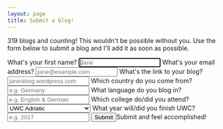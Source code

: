 ```yaml
---
layout: page
title: Submit a blog!
---
```


<p class="lead">319 blogs and counting! This wouldn't be possible without you. Use the form below to submit a blog and I'll add it as soon as possible.</p>
<form action="//formspree.io/hello@uwcblogs.com"
      method="POST">
    <label for="firstname">What's your first name?</label>
    <input type="text" name="firstname" placeholder="Jane" required="true" autofocus="true">
    <label for="_replyto">What's your email address?</label>
    <input type="email" name="_replyto" placeholder="jane@example.com" required="true">
    <label for="link">What's the link to your blog?</label>
    <input type="url" name="link" placeholder="janesblog.wordpress.com" required="true">
    <label for="country">Which country do you come from?</label>
    <input type="text" name="country" placeholder="e.g. Germany" required="true">
    <label for="language">What language do you blog in?</label>
    <input type="text" name="language" placeholder="e.g. English & German" required="true">
    <label for="uwc">Which college do/did you attend?</label>
    <select name="uwc" required="true">
		<option value="italy">UWC Adriatic</option>
		<option value="wales">UWC Atlantic College</option>
		<option value="costarica">UWC Costa Rica</option>
		<option value="china">UWC Changshu China</option>
		<option value="armenia">UWC Dilijan</option>
		<option value="hongkong">UWC Li Po Chun</option>
		<option value="netherlands">UWC Maastricht</option>
		<option value="india">Mahindra UWC Of India</option>
		<option value="uwc-adriatic">UWC Mostar</option>
		<option value="canada">UWC Pearson College</option>
		<option value="norway">UWC Red Cross Nordic</option>
		<option value="germany">UWC Robert Bosch College</option>
		<option value="singapore">UWC South East Asia</option>
		<option value="usa">UWC USA</option>
		<option value="swaziland">Waterford Kamhlaba UWC</option>
	</select>
    <label for="year">What year will/did you finish UWC?</label>
    <input type="number" name="year" placeholder="e.g. 2017" required="true">
    <input type="hidden" name="_subject" value="New UWC Blog Submission" />
    <input type="hidden" name="_next" value="//uwcblogs.com/success.html" />
    <input type="text" name="_gotcha" style="display:none" />
    <input type="submit">Submit and feel accomplished!</input>
</form>